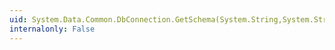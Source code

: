 ```yaml
---
uid: System.Data.Common.DbConnection.GetSchema(System.String,System.String[])
internalonly: False
---
```

